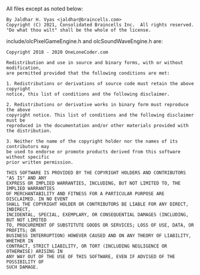 All files except as noted below:

    By Jaldhar H. Vyas <jaldhar@braincells.com>
    Copyright (C) 2021, Consolidated Braincells Inc.  All rights reserved.
    "Do what thou wilt" shall be the whole of the license.

include/olcPixelGameEngine.h and olcSoundWaveEngine.h are:

	Copyright 2018 - 2020 OneLoneCoder.com

	Redistribution and use in source and binary forms, with or without modification,
	are permitted provided that the following conditions are met:

	1. Redistributions or derivations of source code must retain the above copyright
	notice, this list of conditions and the following disclaimer.

	2. Redistributions or derivative works in binary form must reproduce the above
	copyright notice. This list of conditions and the following	disclaimer must be
	reproduced in the documentation and/or other materials provided with the distribution.

	3. Neither the name of the copyright holder nor the names of its contributors may
	be used to endorse or promote products derived from this software without specific
	prior written permission.

	THIS SOFTWARE IS PROVIDED BY THE COPYRIGHT HOLDERS AND CONTRIBUTORS	"AS IS" AND ANY
	EXPRESS OR IMPLIED WARRANTIES, INCLUDING, BUT NOT LIMITED TO, THE IMPLIED WARRANTIES
	OF MERCHANTABILITY AND FITNESS FOR A PARTICULAR PURPOSE ARE DISCLAIMED. IN NO EVENT
	SHALL THE COPYRIGHT	HOLDER OR CONTRIBUTORS BE LIABLE FOR ANY DIRECT, INDIRECT,
	INCIDENTAL,	SPECIAL, EXEMPLARY, OR CONSEQUENTIAL DAMAGES (INCLUDING, BUT NOT LIMITED
	TO, PROCUREMENT OF SUBSTITUTE GOODS OR SERVICES; LOSS OF USE, DATA, OR PROFITS; OR
	BUSINESS INTERRUPTION) HOWEVER CAUSED AND ON ANY THEORY OF LIABILITY, WHETHER IN
	CONTRACT, STRICT LIABILITY, OR TORT	(INCLUDING NEGLIGENCE OR OTHERWISE) ARISING IN
	ANY WAY OUT OF THE USE OF THIS SOFTWARE, EVEN IF ADVISED OF THE POSSIBILITY OF
	SUCH DAMAGE.

